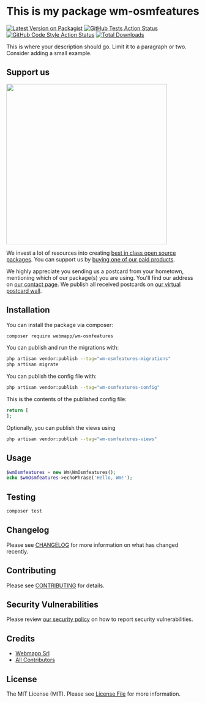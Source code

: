 # This is my package wm-osmfeatures

[![Latest Version on Packagist](https://img.shields.io/packagist/v/webmapp/wm-osmfeatures.svg?style=flat-square)](https://packagist.org/packages/webmapp/wm-osmfeatures)
[![GitHub Tests Action Status](https://img.shields.io/github/actions/workflow/status/webmapp/wm-osmfeatures/run-tests.yml?branch=main&label=tests&style=flat-square)](https://github.com/webmapp/wm-osmfeatures/actions?query=workflow%3Arun-tests+branch%3Amain)
[![GitHub Code Style Action Status](https://img.shields.io/github/actions/workflow/status/webmapp/wm-osmfeatures/fix-php-code-style-issues.yml?branch=main&label=code%20style&style=flat-square)](https://github.com/webmapp/wm-osmfeatures/actions?query=workflow%3A"Fix+PHP+code+style+issues"+branch%3Amain)
[![Total Downloads](https://img.shields.io/packagist/dt/webmapp/wm-osmfeatures.svg?style=flat-square)](https://packagist.org/packages/webmapp/wm-osmfeatures)

This is where your description should go. Limit it to a paragraph or two. Consider adding a small example.

## Support us

[<img src="https://github-ads.s3.eu-central-1.amazonaws.com/wm-osmfeatures.jpg?t=1" width="419px" />](https://spatie.be/github-ad-click/wm-osmfeatures)

We invest a lot of resources into creating [best in class open source packages](https://spatie.be/open-source). You can support us by [buying one of our paid products](https://spatie.be/open-source/support-us).

We highly appreciate you sending us a postcard from your hometown, mentioning which of our package(s) you are using. You'll find our address on [our contact page](https://spatie.be/about-us). We publish all received postcards on [our virtual postcard wall](https://spatie.be/open-source/postcards).

## Installation

You can install the package via composer:

```bash
composer require webmapp/wm-osmfeatures
```

You can publish and run the migrations with:

```bash
php artisan vendor:publish --tag="wm-osmfeatures-migrations"
php artisan migrate
```

You can publish the config file with:

```bash
php artisan vendor:publish --tag="wm-osmfeatures-config"
```

This is the contents of the published config file:

```php
return [
];
```

Optionally, you can publish the views using

```bash
php artisan vendor:publish --tag="wm-osmfeatures-views"
```

## Usage

```php
$wmOsmfeatures = new Wm\WmOsmfeatures();
echo $wmOsmfeatures->echoPhrase('Hello, Wm!');
```

## Testing

```bash
composer test
```

## Changelog

Please see [CHANGELOG](CHANGELOG.md) for more information on what has changed recently.

## Contributing

Please see [CONTRIBUTING](CONTRIBUTING.md) for details.

## Security Vulnerabilities

Please review [our security policy](../../security/policy) on how to report security vulnerabilities.

## Credits

-   [Webmapp Srl](https://github.com/webmappsrl)
-   [All Contributors](../../contributors)

## License

The MIT License (MIT). Please see [License File](LICENSE.md) for more information.
